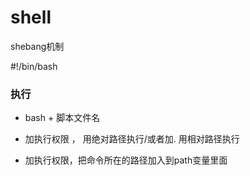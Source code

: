 # shell

shebang机制

#!/bin/bash



### 执行

- bash + 脚本文件名

- 加执行权限 ， 用绝对路径执行/或者加. 用相对路径执行
- 加执行权限，把命令所在的路径加入到path变量里面























